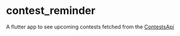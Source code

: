 # contest_reminder

A flutter app to see upcoming contests fetched from the [ContestsApi](https://github.com/DT3264/ContestsApi)
